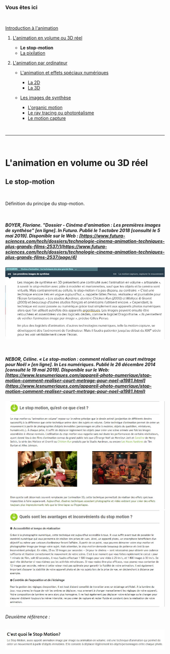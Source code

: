 <br/>

### Vous êtes ici

<br/>

[Introduction à l'animation](index.md)

1. [L'animation en volume ou 3D réel](envolume.md)

    - **Le stop-motion**
    - [La pixilation](pixilation.md)
    
2. [L'animation par ordinateur](parordinateur.md)

    - [L'animation et effets spéciaux numériques](numerique.md)
    
        * [La 2D](2d.md)
        * [La 3D](3d.md)
        
    - [Les images de synthèse](imagesdesynthèse.md)
    
        * [L'organic motion](organicmotion.md)
        * [Le ray tracing ou photoréalisme](photorealisme.md)
        * [Le motion capture](motioncapture.md)

<br/>

---------------------------------------------------

<br/>

# L'animation en volume ou 3D réel

## Le stop-motion

<br/>

Définition du principe du stop-motion.

<br/>

##### BOYER, Floriane. "Dossier - Cinéma d'animation : Les premières images de synthèse" [en ligne]. In _Futura_. Publié le 1 octobre 2018 [consulté le 5 mai 2019]. Disponible sur le Web : [https://www.futura-sciences.com/tech/dossiers/technologie-cinema-animation-techniques-plus-grands-films-2537/](https://www.futura-sciences.com/tech/dossiers/technologie-cinema-animation-techniques-plus-grands-films-2537/page/4)

![le stop-motion](images/stopmotionfutura.JPG "Les premières images de synthèse artisanale")

<br/>

##### NEBOR, Céline. « Le stop-motion : comment réaliser un court métrage pour Noël » [en ligne]. In Les numériques. Publié le 26 décembre 2014 [consulté le 19 mai 2019]. Disponible sur le Web: [https://www.lesnumeriques.com/appareil-photo-numerique/stop-motion-comment-realiser-court-metrage-pour-noel-a1981.html](https://www.lesnumeriques.com/appareil-photo-numerique/stop-motion-comment-realiser-court-metrage-pour-noel-a1981.html)

![Le stop motion, qu'est-ce que c'est ?](images/stopmotion.JPG "Le stop-motion")
![Quels sont les avantages et inconvénients du stop motion ?](images/avantagestopmotion.JPG "Le stop-motion")

###### Deuxième référence :

![Le Monde du stop-motion](images/mondedustopmotion.JPG "Le monde du stop-motion")

<br/>
